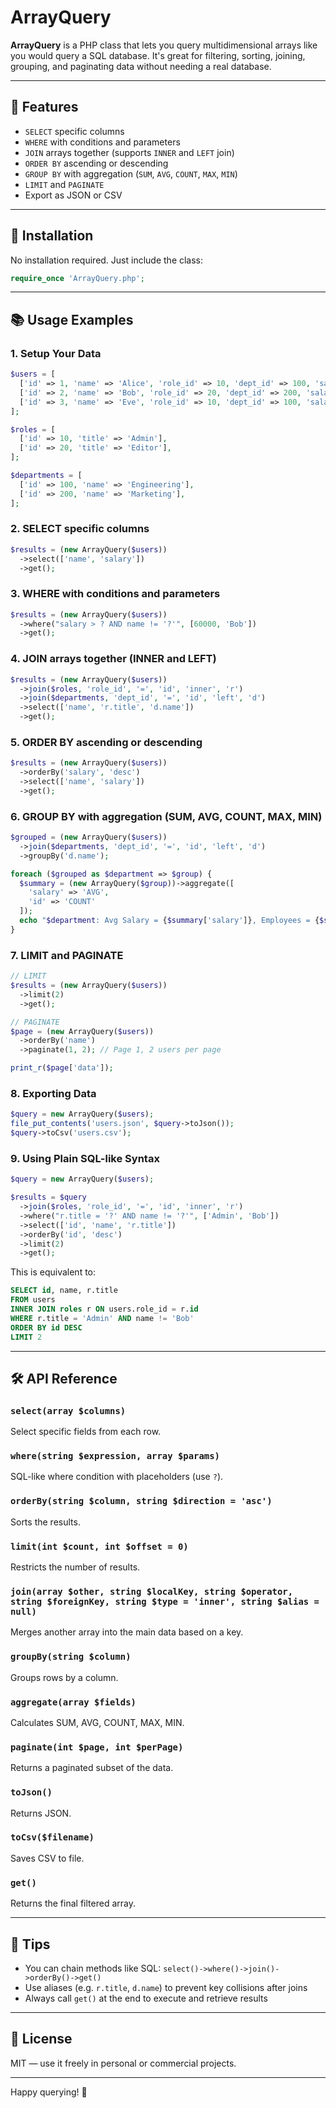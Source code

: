 # ArrayQuery

**ArrayQuery** is a PHP class that lets you query multidimensional arrays like you would query a SQL database. It's great for filtering, sorting, joining, grouping, and paginating data without needing a real database.

---

## 🚀 Features

* `SELECT` specific columns
* `WHERE` with conditions and parameters
* `JOIN` arrays together (supports `INNER` and `LEFT` join)
* `ORDER BY` ascending or descending
* `GROUP BY` with aggregation (`SUM`, `AVG`, `COUNT`, `MAX`, `MIN`)
* `LIMIT` and `PAGINATE`
* Export as JSON or CSV

---

## 🔧 Installation

No installation required. Just include the class:

```php
require_once 'ArrayQuery.php';
```

---

## 📚 Usage Examples

### 1. Setup Your Data

```php
$users = [
  ['id' => 1, 'name' => 'Alice', 'role_id' => 10, 'dept_id' => 100, 'salary' => 70000],
  ['id' => 2, 'name' => 'Bob', 'role_id' => 20, 'dept_id' => 200, 'salary' => 55000],
  ['id' => 3, 'name' => 'Eve', 'role_id' => 10, 'dept_id' => 100, 'salary' => 72000],
];

$roles = [
  ['id' => 10, 'title' => 'Admin'],
  ['id' => 20, 'title' => 'Editor'],
];

$departments = [
  ['id' => 100, 'name' => 'Engineering'],
  ['id' => 200, 'name' => 'Marketing'],
];
```

### 2. SELECT specific columns

```php
$results = (new ArrayQuery($users))
  ->select(['name', 'salary'])
  ->get();
```

### 3. WHERE with conditions and parameters

```php
$results = (new ArrayQuery($users))
  ->where("salary > ? AND name != '?'", [60000, 'Bob'])
  ->get();
```

### 4. JOIN arrays together (INNER and LEFT)

```php
$results = (new ArrayQuery($users))
  ->join($roles, 'role_id', '=', 'id', 'inner', 'r')
  ->join($departments, 'dept_id', '=', 'id', 'left', 'd')
  ->select(['name', 'r.title', 'd.name'])
  ->get();
```

### 5. ORDER BY ascending or descending

```php
$results = (new ArrayQuery($users))
  ->orderBy('salary', 'desc')
  ->select(['name', 'salary'])
  ->get();
```

### 6. GROUP BY with aggregation (SUM, AVG, COUNT, MAX, MIN)

```php
$grouped = (new ArrayQuery($users))
  ->join($departments, 'dept_id', '=', 'id', 'left', 'd')
  ->groupBy('d.name');

foreach ($grouped as $department => $group) {
  $summary = (new ArrayQuery($group))->aggregate([
    'salary' => 'AVG',
    'id' => 'COUNT'
  ]);
  echo "$department: Avg Salary = {$summary['salary']}, Employees = {$summary['id']}\n";
}
```

### 7. LIMIT and PAGINATE

```php
// LIMIT
$results = (new ArrayQuery($users))
  ->limit(2)
  ->get();

// PAGINATE
$page = (new ArrayQuery($users))
  ->orderBy('name')
  ->paginate(1, 2); // Page 1, 2 users per page

print_r($page['data']);
```

### 8. Exporting Data

```php
$query = new ArrayQuery($users);
file_put_contents('users.json', $query->toJson());
$query->toCsv('users.csv');
```

### 9. Using Plain SQL-like Syntax

```php
$query = new ArrayQuery($users);

$results = $query
  ->join($roles, 'role_id', '=', 'id', 'inner', 'r')
  ->where("r.title = '?' AND name != '?'", ['Admin', 'Bob'])
  ->select(['id', 'name', 'r.title'])
  ->orderBy('id', 'desc')
  ->limit(2)
  ->get();
```

This is equivalent to:

```sql
SELECT id, name, r.title
FROM users
INNER JOIN roles r ON users.role_id = r.id
WHERE r.title = 'Admin' AND name != 'Bob'
ORDER BY id DESC
LIMIT 2
```

---

## 🛠 API Reference

### `select(array $columns)`

Select specific fields from each row.

### `where(string $expression, array $params)`

SQL-like where condition with placeholders (use `?`).

### `orderBy(string $column, string $direction = 'asc')`

Sorts the results.

### `limit(int $count, int $offset = 0)`

Restricts the number of results.

### `join(array $other, string $localKey, string $operator, string $foreignKey, string $type = 'inner', string $alias = null)`

Merges another array into the main data based on a key.

### `groupBy(string $column)`

Groups rows by a column.

### `aggregate(array $fields)`

Calculates SUM, AVG, COUNT, MAX, MIN.

### `paginate(int $page, int $perPage)`

Returns a paginated subset of the data.

### `toJson()`

Returns JSON.

### `toCsv($filename)`

Saves CSV to file.

### `get()`

Returns the final filtered array.

---

## 🧠 Tips

* You can chain methods like SQL: `select()->where()->join()->orderBy()->get()`
* Use aliases (e.g. `r.title`, `d.name`) to prevent key collisions after joins
* Always call `get()` at the end to execute and retrieve results

---

## 📄 License

MIT — use it freely in personal or commercial projects.

---

Happy querying! 🎯

